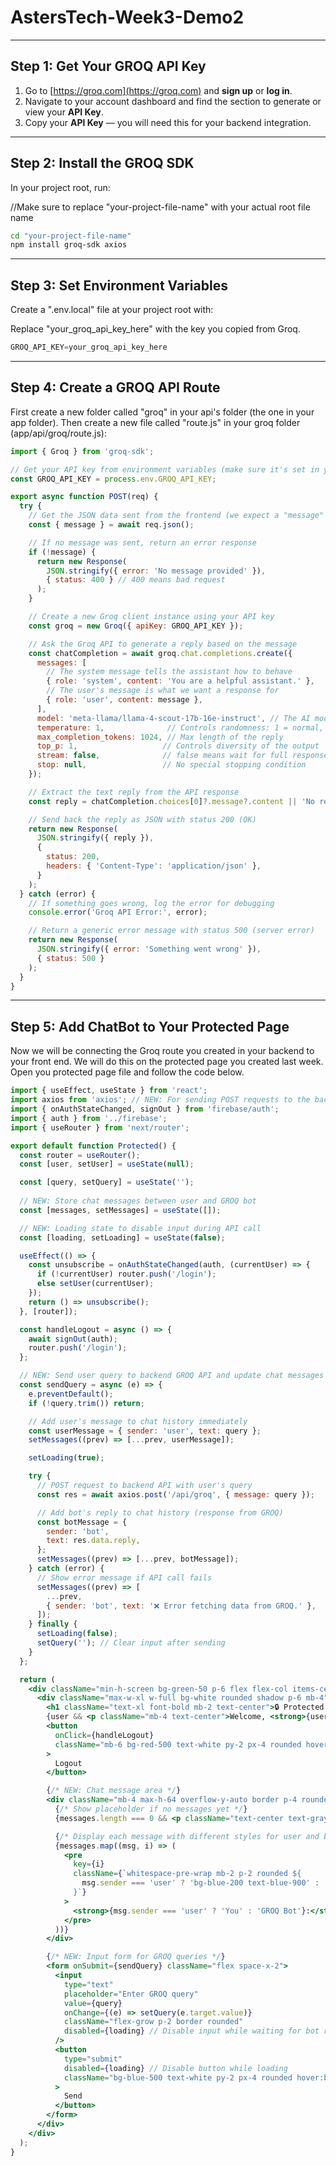 # AstersTech-Week3-Demo2
---

## Step 1: Get Your GROQ API Key

1. Go to [https://groq.com](https://groq.com) and **sign up** or **log in**.  
2. Navigate to your account dashboard and find the section to generate or view your **API Key**.  
3. Copy your **API Key** — you will need this for your backend integration.

---

## Step 2: Install the GROQ SDK

In your project root, run:

//Make sure to replace "your-project-file-name" with your actual root file name

```bash
cd "your-project-file-name"
npm install groq-sdk axios
```
---

## Step 3: Set Environment Variables
Create a ".env.local" file at your project root with:

Replace "your_groq_api_key_here" with the key you copied from Groq.

```js
GROQ_API_KEY=your_groq_api_key_here
```
---
## Step 4: Create a GROQ API Route
First create a new folder called "groq" in your api's folder (the one in your app folder).
Then create a new file called "route.js" in your groq folder (app/api/groq/route.js):

```js
import { Groq } from 'groq-sdk';

// Get your API key from environment variables (make sure it's set in your .env file)
const GROQ_API_KEY = process.env.GROQ_API_KEY;

export async function POST(req) {
  try {
    // Get the JSON data sent from the frontend (we expect a "message" property)
    const { message } = await req.json();

    // If no message was sent, return an error response
    if (!message) {
      return new Response(
        JSON.stringify({ error: 'No message provided' }), 
        { status: 400 } // 400 means bad request
      );
    }

    // Create a new Groq client instance using your API key
    const groq = new Groq({ apiKey: GROQ_API_KEY });

    // Ask the Groq API to generate a reply based on the message
    const chatCompletion = await groq.chat.completions.create({
      messages: [
        // The system message tells the assistant how to behave
        { role: 'system', content: 'You are a helpful assistant.' },
        // The user's message is what we want a response for
        { role: 'user', content: message },
      ],
      model: 'meta-llama/llama-4-scout-17b-16e-instruct', // The AI model to use
      temperature: 1,              // Controls randomness: 1 = normal, 0 = deterministic
      max_completion_tokens: 1024, // Max length of the reply
      top_p: 1,                   // Controls diversity of the output
      stream: false,              // false means wait for full response, no partial streaming
      stop: null,                 // No special stopping condition
    });

    // Extract the text reply from the API response
    const reply = chatCompletion.choices[0]?.message?.content || 'No response.';

    // Send back the reply as JSON with status 200 (OK)
    return new Response(
      JSON.stringify({ reply }),
      {
        status: 200,
        headers: { 'Content-Type': 'application/json' },
      }
    );
  } catch (error) {
    // If something goes wrong, log the error for debugging
    console.error('Groq API Error:', error);

    // Return a generic error message with status 500 (server error)
    return new Response(
      JSON.stringify({ error: 'Something went wrong' }),
      { status: 500 }
    );
  }
}
```
---
## Step 5: Add ChatBot to Your Protected Page
Now we will be connecting the Groq route you created in your backend to your front end. We will do this on the protected page you created last week. Open you protected page file and follow the code below.

```jsx
import { useEffect, useState } from 'react';
import axios from 'axios'; // NEW: For sending POST requests to the backend GROQ API
import { onAuthStateChanged, signOut } from 'firebase/auth';
import { auth } from '../firebase';
import { useRouter } from 'next/router';

export default function Protected() {
  const router = useRouter();
  const [user, setUser] = useState(null);

  const [query, setQuery] = useState('');
  
  // NEW: Store chat messages between user and GROQ bot
  const [messages, setMessages] = useState([]);

  // NEW: Loading state to disable input during API call
  const [loading, setLoading] = useState(false);

  useEffect(() => {
    const unsubscribe = onAuthStateChanged(auth, (currentUser) => {
      if (!currentUser) router.push('/login');
      else setUser(currentUser);
    });
    return () => unsubscribe();
  }, [router]);

  const handleLogout = async () => {
    await signOut(auth);
    router.push('/login');
  };

  // NEW: Send user query to backend GROQ API and update chat messages
  const sendQuery = async (e) => {
    e.preventDefault();
    if (!query.trim()) return;

    // Add user's message to chat history immediately
    const userMessage = { sender: 'user', text: query };
    setMessages((prev) => [...prev, userMessage]);

    setLoading(true);

    try {
      // POST request to backend API with user's query
      const res = await axios.post('/api/groq', { message: query });

      // Add bot's reply to chat history (response from GROQ)
      const botMessage = {
        sender: 'bot',
        text: res.data.reply,
      };
      setMessages((prev) => [...prev, botMessage]);
    } catch (error) {
      // Show error message if API call fails
      setMessages((prev) => [
        ...prev,
        { sender: 'bot', text: '❌ Error fetching data from GROQ.' },
      ]);
    } finally {
      setLoading(false);
      setQuery(''); // Clear input after sending
    }
  };

  return (
    <div className="min-h-screen bg-green-50 p-6 flex flex-col items-center">
      <div className="max-w-xl w-full bg-white rounded shadow p-6 mb-4">
        <h1 className="text-xl font-bold mb-2 text-center">🔒 Protected Page</h1>
        {user && <p className="mb-4 text-center">Welcome, <strong>{user.email}</strong>!</p>}
        <button
          onClick={handleLogout}
          className="mb-6 bg-red-500 text-white py-2 px-4 rounded hover:bg-red-600"
        >
          Logout
        </button>

        {/* NEW: Chat message area */}
        <div className="mb-4 max-h-64 overflow-y-auto border p-4 rounded bg-gray-100">
          {/* Show placeholder if no messages yet */}
          {messages.length === 0 && <p className="text-center text-gray-500">Ask a GROQ query below...</p>}

          {/* Display each message with different styles for user and bot */}
          {messages.map((msg, i) => (
            <pre
              key={i}
              className={`whitespace-pre-wrap mb-2 p-2 rounded ${
                msg.sender === 'user' ? 'bg-blue-200 text-blue-900' : 'bg-gray-200 text-gray-900'
              }`}
            >
              <strong>{msg.sender === 'user' ? 'You' : 'GROQ Bot'}:</strong> {msg.text}
            </pre>
          ))}
        </div>

        {/* NEW: Input form for GROQ queries */}
        <form onSubmit={sendQuery} className="flex space-x-2">
          <input
            type="text"
            placeholder="Enter GROQ query"
            value={query}
            onChange={(e) => setQuery(e.target.value)}
            className="flex-grow p-2 border rounded"
            disabled={loading} // Disable input while waiting for bot reply
          />
          <button
            type="submit"
            disabled={loading} // Disable button while loading
            className="bg-blue-500 text-white py-2 px-4 rounded hover:bg-blue-600 disabled:opacity-50"
          >
            Send
          </button>
        </form>
      </div>
    </div>
  );
}
```
